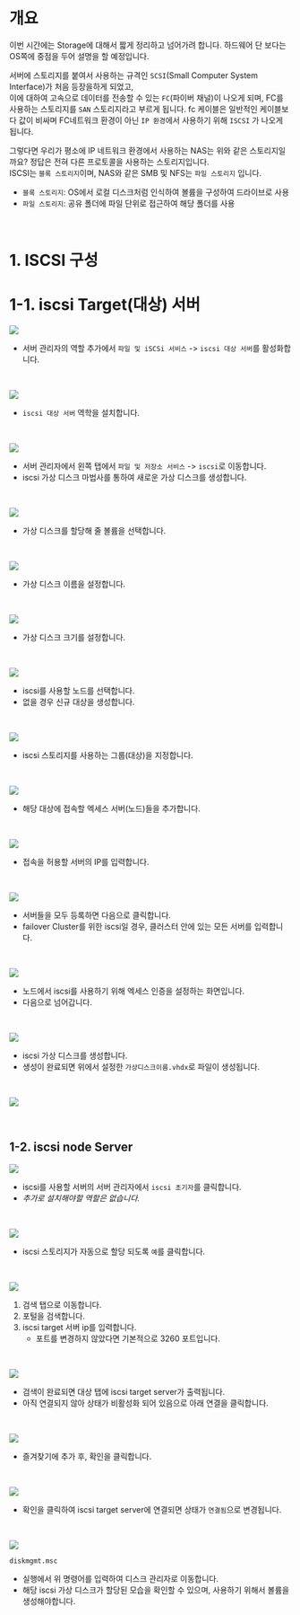 # 개요

이번 시간에는 Storage에 대해서 짧게 정리하고 넘어가려 합니다. 하드웨어 단 보다는 OS쪽에 중점을 두어 설명을 할 예정입니다.

서버에 스토리지를 붙여서 사용하는 규격인 `SCSI`(Small Computer System Interface)가 처음 등장을하게 되었고,  
이에 대하여 고속으로 데이터를 전송할 수 있는 `FC`(파이버 채널)이 나오게 되며, FC를 사용하는 스토리지를 `SAN` 스토리지라고 부르게 됩니다. 
fc 케이블은 일반적인 케이블보다 값이 비싸며 FC네트워크 환경이 아닌 `IP 환경`에서 사용하기 위해 `ISCSI` 가 나오게 됩니다.

그렇다면 우리가 평소에 IP 네트워크 환경에서 사용하는 NAS는 위와 같은 스토리지일까요? 정답은 전혀 다른 프로토콜을 사용하는 스토리지입니다.  
ISCSI는 `블록 스토리지`이며, NAS와 같은 SMB 및 NFS는 `파일 스토리지` 입니다.
* `블록 스토리지`: OS에서 로컬 디스크처럼 인식하여 볼륨을 구성하여 드라이브로 사용
* `파일 스토리지`: 공유 폴더에 파일 단위로 접근하여 해당 폴더를 사용

</br>

# 1. ISCSI 구성
# 1-1. iscsi Target(대상) 서버

![](./MD_Images/05_01001.jpg)
* 서버 관리자의 역할 추가에서 `파일 및 iSCSi 서비스` -> `iscsi 대상 서버`를 활성화합니다.

</br>

![](./MD_Images/05_01002.jpg)
* `iscsi 대상 서버` 역학을 설치합니다.

</br>

![](./MD_Images/05_01003.jpg)
* 서버 관리자에서 왼쪽 탭에서 `파일 및 저장소 서비스` -> `iscsi`로 이동합니다.
* iscsi 가상 디스크 마법사를 통하여 새로운 가상 디스크를 생성합니다.

</br>

![](./MD_Images/05_01004.jpg)
* 가상 디스크를 할당해 줄 볼륨을 선택합니다.

</br>

![](./MD_Images/05_01005.jpg)
* 가상 디스크 이름을 설정합니다.

</br>

![](./MD_Images/05_01006.jpg)
* 가상 디스크 크기를 설정합니다.

</br>

![](./MD_Images/05_01007.jpg)
* iscsi를 사용할 노드를 선택합니다.
* 없을 경우 신규 대상을 생성합니다.

</br>

![](./MD_Images/05_01008.jpg)
* iscsi 스토리지를 사용하는 그룹(대상)을 지정합니다.

</br>

![](./MD_Images/05_01009.jpg)
* 해당 대상에 접속할 엑세스 서버(노드)들을 추가합니다.

</br>

![](./MD_Images/05_01010.jpg)
* 접속을 허용할 서버의 IP를 입력합니다.

</br>

![](./MD_Images/05_01011.jpg)
* 서버들을 모두 등록하면 다음으로 클릭합니다.
* failover Cluster를 위한 iscsi일 경우, 클러스터 안에 있는 모든 서버를 입력합니다.

</br>

![](./MD_Images/05_01012.jpg)
* 노드에서 iscsi를 사용하기 위해 엑세스 인증을 설정하는 화면입니다.
* 다음으로 넘어갑니다.

</br>


![](./MD_Images/05_01013.jpg)
* iscsi 가상 디스크를 생성합니다.
* 생성이 완료되면 위에서 설정한 `가상디스크이름.vhdx`로 파일이 생성됩니다.

</br>


![](./MD_Images/05_01014.jpg)

</br>


## 1-2. iscsi node Server

![](./MD_Images/05_02001.jpg)
* iscsi를 사용할 서버의 서버 관리자에서 `iscsi 초기자`를 클릭합니다.
* _추가로 설치해야할 역할은 없습니다._

</br>

![](./MD_Images/05_02002.jpg)
* iscsi 스토리지가 자동으로 할당 되도록 `예`를 클릭합니다.

</br>

![](./MD_Images/05_02003.jpg)
1. 검색 탭으로 이동합니다.
2. 포털을 검색합니다.
3. iscsi target 서버 ip를 입력합니다.
    * 포트를 변경하지 않았다면 기본적으로 3260 포트입니다.

</br>

![](./MD_Images/05_02004.jpg)
* 검색이 완료되면 대상 탭에 iscsi target server가 출력됩니다.
* 아직 연결되지 않아 상태가 비활성화 되어 있음으로 아래 연결을 클릭합니다.

</br>

![](./MD_Images/05_02005.jpg)
* 즐겨찾기에 추가 후, 확인을 클릭합니다.

</br>

![](./MD_Images/05_02006.jpg)
* 확인을 클릭하여 iscsi target server에 연결되면 상태가 `연결됨`으로 변경됩니다.

</br>

![](./MD_Images/05_02007.jpg)  
```
diskmgmt.msc
```
* 실행에서 위 명령어를 입력하여 디스크 관리자로 이동합니다.
* 해당 iscsi 가상 디스크가 할당된 모습을 확인할 수 있으며, 사용하기 위해서 볼륨을 생성해야합니다.